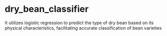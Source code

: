 # dry_bean_classifier
It utilizes logistic regression to predict the type of dry bean based on its physical characteristics, facilitating accurate classification of bean varieties
